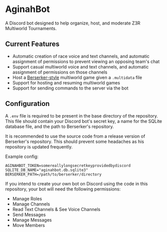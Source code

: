 # AginahBot
A Discord bot designed to help organize, host, and moderate Z3R Multiworld Tournaments.

## Current Features
- Automatic creation of race voice and text channels, and automatic assignment of permissions to prevent viewing
    an opposing team's chat
- Support casual multiworld voice and text channels, and automatic assignment of permissions on those channels
- Host a [Berserker-style](https://github.com/Berserker66/MultiWorld-Utilities) multiworld game given 
    a `.multidata` file
- Support for hosting and resuming multiworld games
- Support for sending commands to the server via the bot

## Configuration
A `.env` file is required to be present in the base directory of the repository. This file should contain
your Discord bot's secret key, a name for the SQLite database file, and the path to Berserker's repository.

It is recommended to use the source code from a release version of Berserker's repository. This should prevent
some headaches as his repository is updated frequently.

Example config:
```.env
AGINAHBOT_TOKEN=somereallylongsecretkeyprovidedbydiscord
SQLITE_DB_NAME="aginahbot.db.sqlite3"
BERSERKER_PATH=/path/to/berserker/directory
```

If you intend to create your own bot on Discord using the code in this repository, your bot will need
the following permissions:
- Manage Roles
- Manage Channels
- Read Text Channels & See Voice Channels
- Send Messages
- Manage Messages
- Move Members